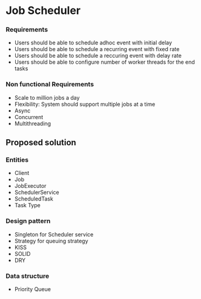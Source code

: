 # Job Scheduler

### Requirements

- Users should be able to schedule adhoc event with initial delay
- Users should be able to schedule a recurring event with fixed rate
- Users should be able to schedule a reccuring event with delay rate
- Users should be able to configure number of worker threads for the end tasks

### Non functional Requirements
- Scale to million jobs a day
- Flexibility: System should support multiple jobs at a time
- Async
- Concurrent
- Multithreading


## Proposed solution

### Entities
- Client
- Job
- JobExecutor
- SchedulerService
- ScheduledTask
- Task Type

### Design pattern
- Singleton for Scheduler service
- Strategy for queuing strategy
- KISS
- SOLID
- DRY

### Data structure
- Priority Queue